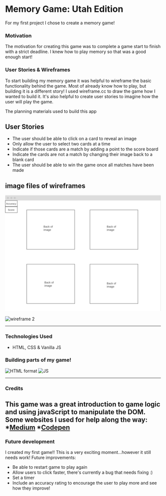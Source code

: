 # Memory Game: Utah Edition
For my first project I chose to create a memory game! 

### Motivation
The motivation for creating this game was to complete a game start to finish with a strict deadline. I knew how to play memory so that was a good enough start! 

### User Stories & Wireframes
To start building my memory game it was helpful to wireframe the basic functionality behind the game. Most of already know how to play, but building it is a different story! I used wireframe.cc to draw the game how I wanted to build it. It's also helpful to create user stories to imagine how the user will play the game. 

The planning materials used to build this app

## User Stories
* The user should be able to click on a card to reveal an image
* Only allow the user to select two cards at a time
* Indicate if those cards are a match by adding a point to the score board 
* Indicate the cards are not a match by changing their image back to a blank card
* The user should be able to win the game once all matches have been made

## image files of wireframes

![wireframe 1](assets/wireframe-1.png)

![wireframe 2](assets.wireframe-2.png)

---
### Technologies Used
* HTML, CSS & Vanilla JS
### Building parts of my game! 
![HTML format](assets/htmlSnip-1.png)
![JS](assets/jsSnip-1.png)

---
### Credits
This game was a great introduction to game logic and using javaScript to manipulate the DOM. Some websites I used for help along the way:
*[Medium](https://code.likeagirl.io/js-set-a-background-using-code-1cc26cf96ce4)
*[Codepen](https://code.likeagirl.io/js-set-a-background-using-code-1cc26cf96ce4)
---

### Future development
I created my first game!! This is a very exciting moment...however it still needs work! 
Future improvements:
* Be able to restart game to play again
* Allow users to click faster, there's currently a bug that needs fixing :) 
* Set a timer
* Include an accuracy rating to encourage the user to play more and see how they improve!


